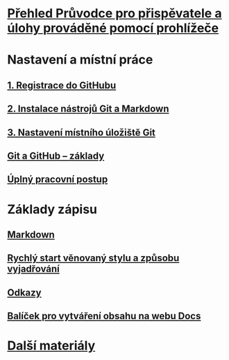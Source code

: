 # [Přehled Průvodce pro přispěvatele a úlohy prováděné pomocí prohlížeče](index.md)
# Nastavení a místní práce
## [1. Registrace do GitHubu](get-started-setup-github.md)
## [2. Instalace nástrojů Git a Markdown](get-started-setup-tools.md)
## [3. Nastavení místního úložiště Git](get-started-setup-local.md)
## [Git a GitHub – základy](git-github-fundamentals.md)
## [Úplný pracovní postup](how-to-write-workflows-major.md)
# Základy zápisu
## [Markdown](how-to-write-use-markdown.md)
## [Rychlý start věnovaný stylu a způsobu vyjadřování](style-quick-start.md)
## [Odkazy](how-to-write-links.md)
## [Balíček pro vytváření obsahu na webu Docs](how-to-write-docs-auth-pack.md)

<!--
## Creating new content

   <!--
     This page introduces the process to work locally on
     your own machine, following github flow.

     Content will be taken from the last two sections of
     how-to-contribute.md (writing new samples, and creating new content)
     and the how-to-write-workflows-major.md)
### Setup and clone source

   <!--
      This page will guide folks through the setup process
      through cloning the repo.

      It will have condensed versions of get-started-setup-github,
      get-started-setup-tools, and get-started-setup-local.

### Git and GitHub essentials

   <!--
      Explain the basics of Git and GitHub, and the GitHub flow
      process.

      Much, or all of this will be from full-workflow, and git-github-fundamentals

      The full list of repos probably doesn't belong here.
### Contribute new topics
   <!--
     Primarily new content, but will include the content from the
     how-to-write-use-markdown, style-quick-start and how-to-write-links

     Process content will also be taken from how-to-contribute.
#### Content types
#### Markdown resources
#### Tone, voice and style

### Contribute new samples

   <!--
     Primarily new content, with some taken from how-to-contribute.

     This will also point to repo-specific guidance for samples.

     We have an important decision to make here: This contributing guide
     can contain the union of all code style rules for all different languages
     and frameworks, or it can contain the intersection (coode samples must
     compile and run).

     I'm in favor of the former: Everyone writing Python should follow the Python
     guidance; everyone writing C# should follow the C# rules. Those should be 
     consistent regardless of project team.

## List of documentation repositories -->

   <!-- 
     This will take the list of repos from git-github-fundamentals
     for the public repositories.

     Open question: How to keep this up to date?
   -->
# [Další materiály](additional-resources.md)
